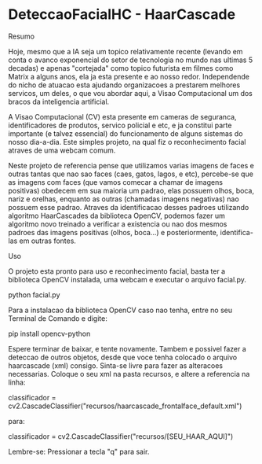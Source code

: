 # DeteccaoFacialHC - HaarCascade

Resumo

Hoje, mesmo que a IA seja um topico relativamente recente (levando em conta o avanco exponencial do setor de tecnologia no mundo nas ultimas 5 decadas) e apenas "cortejada" como topico futurista em filmes como Matrix a alguns anos, ela ja esta presente e ao nosso redor. Independende do nicho de atuacao esta ajudando organizacoes a prestarem melhores servicos, um deles, o que vou abordar aqui, a Visao Computacional um dos bracos da inteligencia artificial.

A Visao Computacional (CV) esta presente em cameras de seguranca, identificadores de produtos, servico policial e etc, e ja constitui parte importante (e talvez essencial) do funcionamento de alguns sistemas do nosso dia-a-dia. Este simples projeto, na qual fiz o reconhecimento facial atraves de uma webcam comum.

Neste projeto de referencia pense que utilizamos varias imagens de faces e outras tantas que nao sao faces (caes, gatos, lagos, e etc), percebe-se que as imagens com faces (que vamos comecar a chamar de imagens positivas) obedecem em sua maioria um padrao, elas possuem olhos, boca, nariz e orelhas, enquanto as outras (chamadas imagens negativas) nao possuem esse padrao. Atraves da identificacao desses padroes utilizando algoritmo HaarCascades da biblioteca OpenCV, podemos fazer um algoritmo novo treinado a verificar a existencia ou nao dos mesmos padroes das imagens positivas (olhos, boca...) e posteriormente, identifica-las em outras fontes.

Uso

O projeto esta pronto para uso e reconhecimento facial, basta ter a biblioteca OpenCV instalada, uma webcam e executar o arquivo facial.py.

python facial.py

Para a instalacao da biblioteca OpenCV caso nao tenha, entre no seu Terminal de Comando e digite:

pip install opencv-python

Espere terminar de baixar, e tente novamente. Tambem e possivel fazer a deteccao de outros objetos, desde que voce tenha colocado o arquivo haarcascade (xml) consigo. Sinta-se livre para fazer as alteracoes necessarias. Coloque o seu xml na pasta recursos, e altere a referencia na linha:

classificador = cv2.CascadeClassifier("recursos/haarcascade_frontalface_default.xml")

para: 

classificador = cv2.CascadeClassifier("recursos/[SEU_HAAR_AQUI]")

Lembre-se: Pressionar a tecla "q" para sair.
